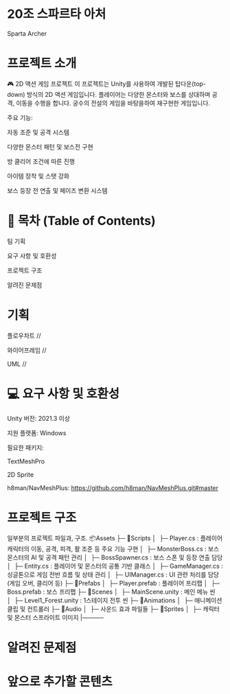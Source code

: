 # 20조 스파르타 아처
Sparta Archer

# 프로젝트 소개
🎮 2D 액션 게임 프로젝트
이 프로젝트는 Unity를 사용하여 개발된 탑다운(top-down) 방식의 2D 액션 게임입니다. 플레이어는 다양한 몬스터와 보스를 상대하며 공격, 이동을 수행을 합니다. 궁수의 전설의 게임을 바탕을하여 재구현한 게임입니다. 

주요 기능:

자동 조준 및 공격 시스템

다양한 몬스터 패턴 및 보스전 구현

방 클리어 조건에 따른 진행

아이템 장착 및 스탯 강화

보스 등장 전 연출 및 페이즈 변환 시스템


# 📖 목차 (Table of Contents)
팀 기획

요구 사항 및 호환성

프로젝트 구조

알려진 문제점

# 기획

플로우차트
//

와이어프레임
//

UML
//

# 💻 요구 사항 및 호환성
Unity 버전: 2021.3 이상

지원 플랫폼: Windows

필요한 패키지:

TextMeshPro

2D Sprite

h8man/NavMeshPlus: https://github.com/h8man/NavMeshPlus.git#master


# 프로젝트 구조
일부분의 프로젝트 파일과, 구조. 
📦Assets
├─ 📁Scripts
│  ├─ Player.cs : 플레이어 캐릭터의 이동, 공격, 피격, 활 조준 등 주요 기능 구현
│  ├─ MonsterBoss.cs : 보스 몬스터의 AI 및 공격 패턴 관리
│  ├─ BossSpawner.cs : 보스 스폰 및 등장 연출 담당
│  ├─ Entity.cs : 플레이어 및 몬스터의 공통 기반 클래스
│  ├─ GameManager.cs : 싱글톤으로 게임 전반 흐름 및 상태 관리
│  ├─ UIManager.cs : UI 관련 처리를 담당 (게임 오버, 클리어 등)
├─ 📁Prefabs
│  ├─ Player.prefab : 플레이어 프리팹
│  ├─ Boss.prefab : 보스 프리팹
├─ 📁Scenes
│  ├─ MainScene.unity : 메인 메뉴 씬
│  ├─ Level1_Forest.unity : 1스테이지 전투 씬
├─ 📁Animations
│  ├─ 애니메이션 클립 및 컨트롤러
├─ 📁Audio
│  ├─ 사운드 효과 파일들
├─ 📁Sprites
│  ├─ 캐릭터 및 몬스터 스프라이트 이미지
|─────

# 알려진 문제점


# 앞으로 추가할 콘텐츠

